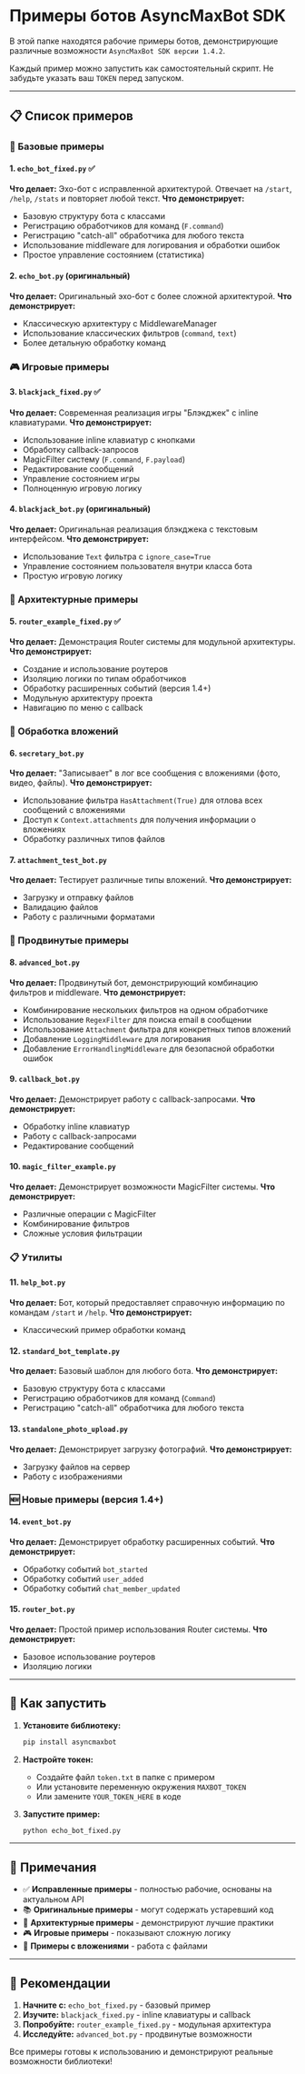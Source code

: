 # Примеры ботов AsyncMaxBot SDK

В этой папке находятся рабочие примеры ботов, демонстрирующие различные возможности `AsyncMaxBot SDK версии 1.4.2`.

Каждый пример можно запустить как самостоятельный скрипт. Не забудьте указать ваш `TOKEN` перед запуском.

---

## 📋 Список примеров

### 🔧 Базовые примеры

#### 1. `echo_bot_fixed.py` ✅
**Что делает:** Эхо-бот с исправленной архитектурой. Отвечает на `/start`, `/help`, `/stats` и повторяет любой текст.
**Что демонстрирует:**
- Базовую структуру бота с классами
- Регистрацию обработчиков для команд (`F.command`)
- Регистрацию "catch-all" обработчика для любого текста
- Использование middleware для логирования и обработки ошибок
- Простое управление состоянием (статистика)

#### 2. `echo_bot.py` (оригинальный)
**Что делает:** Оригинальный эхо-бот с более сложной архитектурой.
**Что демонстрирует:**
- Классическую архитектуру с MiddlewareManager
- Использование классических фильтров (`command`, `text`)
- Более детальную обработку команд

### 🎮 Игровые примеры

#### 3. `blackjack_fixed.py` ✅
**Что делает:** Современная реализация игры "Блэкджек" с inline клавиатурами.
**Что демонстрирует:**
- Использование inline клавиатур с кнопками
- Обработку callback-запросов
- MagicFilter систему (`F.command`, `F.payload`)
- Редактирование сообщений
- Управление состоянием игры
- Полноценную игровую логику

#### 4. `blackjack_bot.py` (оригинальный)
**Что делает:** Оригинальная реализация блэкджека с текстовым интерфейсом.
**Что демонстрирует:**
- Использование `Text` фильтра с `ignore_case=True`
- Управление состоянием пользователя внутри класса бота
- Простую игровую логику

### 🔧 Архитектурные примеры

#### 5. `router_example_fixed.py` ✅
**Что делает:** Демонстрация Router системы для модульной архитектуры.
**Что демонстрирует:**
- Создание и использование роутеров
- Изоляцию логики по типам обработчиков
- Обработку расширенных событий (версия 1.4+)
- Модульную архитектуру проекта
- Навигацию по меню с callback

### 📎 Обработка вложений

#### 6. `secretary_bot.py`
**Что делает:** "Записывает" в лог все сообщения с вложениями (фото, видео, файлы).
**Что демонстрирует:**
- Использование фильтра `HasAttachment(True)` для отлова всех сообщений с вложениями
- Доступ к `Context.attachments` для получения информации о вложениях
- Обработку различных типов файлов

#### 7. `attachment_test_bot.py`
**Что делает:** Тестирует различные типы вложений.
**Что демонстрирует:**
- Загрузку и отправку файлов
- Валидацию файлов
- Работу с различными форматами

### 🎯 Продвинутые примеры

#### 8. `advanced_bot.py`
**Что делает:** Продвинутый бот, демонстрирующий комбинацию фильтров и middleware.
**Что демонстрирует:**
- Комбинирование нескольких фильтров на одном обработчике
- Использование `RegexFilter` для поиска email в сообщении
- Использование `Attachment` фильтра для конкретных типов вложений
- Добавление `LoggingMiddleware` для логирования
- Добавление `ErrorHandlingMiddleware` для безопасной обработки ошибок

#### 9. `callback_bot.py`
**Что делает:** Демонстрирует работу с callback-запросами.
**Что демонстрирует:**
- Обработку inline клавиатур
- Работу с callback-запросами
- Редактирование сообщений

#### 10. `magic_filter_example.py`
**Что делает:** Демонстрирует возможности MagicFilter системы.
**Что демонстрирует:**
- Различные операции с MagicFilter
- Комбинирование фильтров
- Сложные условия фильтрации

### 📋 Утилиты

#### 11. `help_bot.py`
**Что делает:** Бот, который предоставляет справочную информацию по командам `/start` и `/help`.
**Что демонстрирует:**
- Классический пример обработки команд

#### 12. `standard_bot_template.py`
**Что делает:** Базовый шаблон для любого бота.
**Что демонстрирует:**
- Базовую структуру бота с классами
- Регистрацию обработчиков для команд (`Command`)
- Регистрацию "catch-all" обработчика для любого текста

#### 13. `standalone_photo_upload.py`
**Что делает:** Демонстрирует загрузку фотографий.
**Что демонстрирует:**
- Загрузку файлов на сервер
- Работу с изображениями

### 🆕 Новые примеры (версия 1.4+)

#### 14. `event_bot.py`
**Что делает:** Демонстрирует обработку расширенных событий.
**Что демонстрирует:**
- Обработку событий `bot_started`
- Обработку событий `user_added`
- Обработку событий `chat_member_updated`

#### 15. `router_bot.py`
**Что делает:** Простой пример использования Router системы.
**Что демонстрирует:**
- Базовое использование роутеров
- Изоляцию логики

---

## 🚀 Как запустить

1. **Установите библиотеку:**
   ```bash
   pip install asyncmaxbot
   ```

2. **Настройте токен:**
   - Создайте файл `token.txt` в папке с примером
   - Или установите переменную окружения `MAXBOT_TOKEN`
   - Или замените `YOUR_TOKEN_HERE` в коде

3. **Запустите пример:**
   ```bash
   python echo_bot_fixed.py
   ```

---

## 📝 Примечания

- ✅ **Исправленные примеры** - полностью рабочие, основаны на актуальном API
- 📚 **Оригинальные примеры** - могут содержать устаревший код
- 🔧 **Архитектурные примеры** - демонстрируют лучшие практики
- 🎮 **Игровые примеры** - показывают сложную логику
- 📎 **Примеры с вложениями** - работа с файлами

---

## 🎯 Рекомендации

1. **Начните с:** `echo_bot_fixed.py` - базовый пример
2. **Изучите:** `blackjack_fixed.py` - inline клавиатуры и callback
3. **Попробуйте:** `router_example_fixed.py` - модульная архитектура
4. **Исследуйте:** `advanced_bot.py` - продвинутые возможности

Все примеры готовы к использованию и демонстрируют реальные возможности библиотеки!